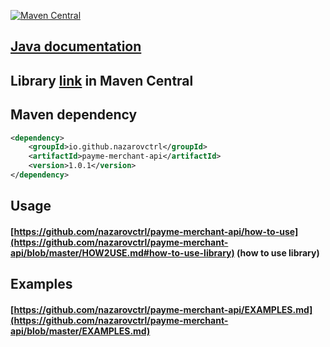 [![Maven Central](https://maven-badges.herokuapp.com/maven-central/io.github.nazarovctrl/payme-merchant-api/badge.svg)](https://mvnrepository.com/artifact/io.github.nazarovctrl/payme-merchant-api)

## [Java documentation](https://javadoc.io/doc/io.github.nazarovctrl/payme-merchant-api/1.0.1)
## Library [link](https://central.sonatype.com/artifact/io.github.nazarovctrl/payme-merchant-api/1.0.1) in Maven Central
## Maven dependency

```xml
<dependency>
    <groupId>io.github.nazarovctrl</groupId>
    <artifactId>payme-merchant-api</artifactId>
    <version>1.0.1</version>
</dependency>
```
## Usage
#### [https://github.com/nazarovctrl/payme-merchant-api/how-to-use](https://github.com/nazarovctrl/payme-merchant-api/blob/master/HOW2USE.md#how-to-use-library) (how to use library)

## Examples
#### [https://github.com/nazarovctrl/payme-merchant-api/EXAMPLES.md](https://github.com/nazarovctrl/payme-merchant-api/blob/master/EXAMPLES.md)
